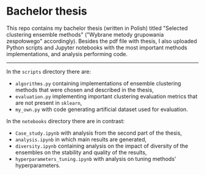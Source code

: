# Bachelor thesis

This repo contains my bachelor thesis (written in Polish) titled "Selected clustering ensemble methods" ("Wybrane metody grupowania zespołowego" accordingly).
Besides the pdf file with thesis, I also uploaded Python scripts and Jupyter notebooks with the most important methods implementations, and analysis performing code.

---
In the `scripts` directory there are:
* `algorithms.py` containing implementations of ensemble clustering methods that were chosen and described in the thesis,
* `evaluation.py` implementing important clustering evaluation metrics that are not present in `sklearn`,
* `my_own.py` with code generating artificial dataset used for evaluation.

In the `notebooks` directory there are in contrast:
* `Case_study.ipynb` with analysis from the second part of the thesis,
* `analysis.ipynb` in which main results are generated,
* `diversity.ipynb` containing analysis on the impact of diversity of the ensembles on the stability and quality of the results,
* `hyperparameters_tuning.ipynb` with analysis on tuning methods' hyperparameters.
